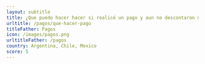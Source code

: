 ```yaml
---
layout: subtitle
title: ¿Que puedo hacer hacer si realicé un pago y aun no descontaron mi deuda?
urltitle: /pagos/que-hacer-pago
titleFather: Pagos
icon: /images/pagos.png
urltitleFather: /pagos
country: Argentina, Chile, Mexico
score: 5
---
```

